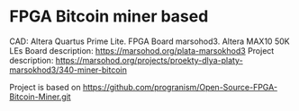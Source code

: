 # FPGA Bitcoin miner based
CAD: Altera Quartus Prime Lite.
FPGA Board marsohod3. Altera MAX10 50K LEs
Board description: https://marsohod.org/plata-marsokhod3
Project description: https://marsohod.org/projects/proekty-dlya-platy-marsokhod3/340-miner-bitcoin

Project is based on https://github.com/progranism/Open-Source-FPGA-Bitcoin-Miner.git
